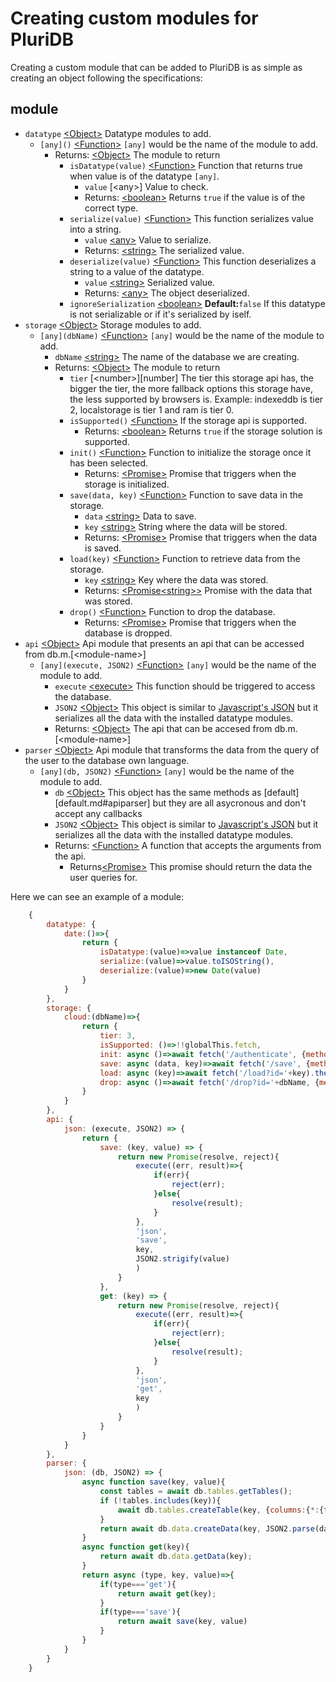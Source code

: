 # Creating custom modules for PluriDB

Creating a custom module that can be added to PluriDB is as simple as creating an object following the specifications:

## module
* `datatype` [\<Object\>][object] Datatype modules to add.
    * `[any]()` [\<Function\>][function] `[any]` would be the name of the module to add.
        * Returns: [\<Object\>][object] The module to return
            * `isDatatype(value)` [\<Function\>][function] Function that returns true when value is of the datatype `[any]`.
                * `value` [\<any\>] Value to check.
                * Returns: [\<boolean\>][boolean] Returns `true` if the value is of the correct type.
            * `serialize(value)` [\<Function\>][function] This function serializes value into a string.
                * `value` [\<any\>][any] Value to serialize.
                * Returns: [\<string\>][string] The serialized value.
            * `deserialize(value)` [\<Function\>][function] This function deserializes a string to a value of the datatype.
                * `value` [\<string\>][string] Serialized value.
                * Returns: [\<any\>][any] The object deserialized.
            * `ignoreSerialization` [\<boolean\>][boolean] **Default:**`false` If this datatype is not serializable or if it's serialized by iself.
* `storage` [\<Object\>][object] Storage modules to add.
    * `[any](dbName)` [\<Function\>][function] `[any]` would be the name of the module to add.
        * `dbName` [\<string\>][string] The name of the database we are creating.
        * Returns: [\<Object\>][object] The module to return
            * `tier` [\<number\>][number] The tier this storage api has, the bigger the tier, the more fallback options this storage have, the less supported by browsers is. Example: indexeddb is tier 2, localstorage is tier 1 and ram is tier 0.
            * `isSupported()` [\<Function\>][function] If the storage api is supported.
                * Returns: [\<boolean\>][boolean] Returns `true` if the storage solution is supported.
            * `init()` [\<Function\>][function] Function to initialize the storage once it has been selected.
                * Returns: [\<Promise\>][promise] Promise that triggers when the storage is initialized.
            * `save(data, key)` [\<Function\>][function] Function to save data in the storage.
                * `data` [\<string\>][string] Data to save.
                * `key` [\<string\>][string] String where the data will be stored.
                * Returns: [\<Promise\>][promise] Promise that triggers when the data is saved.
            * `load(key)` [\<Function\>][function] Function to retrieve data from the storage.
                * `key` [\<string\>][string] Key where the data was stored.
                * Returns: [\<Promise][promise][\<string\>][string][\>][promise] Promise with the data that was stored.
            * `drop()` [\<Function\>][function] Function to drop the database.
                * Returns: [\<Promise\>][promise] Promise that triggers when the database is dropped.
* `api` [\<Object\>][object] Api module that presents an api that can be accessed from db.m.[\<module-name\>]
    * `[any](execute, JSON2)` [\<Function\>][function] `[any]` would be the name of the module to add.
        * `execute` [\<execute\>][execute] This function should be triggered to access the database.
        * `JSON2` [\<Object\>][object] This object is similar to [Javascript's JSON](https://developer.mozilla.org/en-US/docs/Web/JavaScript/Reference/Global_Objects/JSON) but it serializes all the data with the installed datatype modules.
        * Returns: [\<Object\>][object] The api that can be accesed from db.m.[\<module-name\>]
* `parser` [\<Object\>][object] Api module that transforms the data from the query of the user to the database own language.
    * `[any](db, JSON2)` [\<Function\>][function] `[any]` would be the name of the module to add.
        * `db` [\<Object\>][object] This object has the same methods as [default][default.md#apiparser] but they are all asycronous and don't accept any callbacks
        * `JSON2` [\<Object\>][object] This object is similar to [Javascript's JSON](https://developer.mozilla.org/en-US/docs/Web/JavaScript/Reference/Global_Objects/JSON) but it serializes all the data with the installed datatype modules.
        * Returns: [\<Function\>][function] A function that accepts the arguments from the api.
            * Returns[\<Promise\>][promise] This promise should return the data the user queries for.

Here we can see an example of a module:

```js
    {
        datatype: {
            date:()=>{
                return {
                    isDatatype:(value)=>value instanceof Date,
                    serialize:(value)=>value.toISOString(),
                    deserialize:(value)=>new Date(value)
                }
            }
        },
        storage: {
            cloud:(dbName)=>{
                return {
                    tier: 3,
                    isSupported: ()=>!!globalThis.fetch,
                    init: async ()=>await fetch('/authenticate', {method: 'POST'}),
                    save: async (data, key)=>await fetch('/save', {method: 'POST', body: JSON.strigify({data, key})}),
                    load: async (key)=>await fetch('/load?id='+key).then(body=>body.text()),
                    drop: async ()=>await fetch('/drop?id='+dbName, {method: 'DELETE'})
                }
            }
        },
        api: {
            json: (execute, JSON2) => {
                return {
                    save: (key, value) => {
                        return new Promise(resolve, reject){
                            execute((err, result)=>{
                                if(err){
                                    reject(err);
                                }else{
                                    resolve(result);
                                }
                            },
                            'json',
                            'save',
                            key,
                            JSON2.strigify(value)
                            )
                        }
                    },
                    get: (key) => {
                        return new Promise(resolve, reject){
                            execute((err, result)=>{
                                if(err){
                                    reject(err);
                                }else{
                                    resolve(result);
                                }
                            },
                            'json',
                            'get',
                            key
                            )
                        }
                    }
                }
            }
        },
        parser: {
            json: (db, JSON2) => {
                async function save(key, value){
                    const tables = await db.tables.getTables();
                    if (!tables.includes(key)){
                        await db.tables.createTable(key, {columns:{*:{type:'any'}}});
                    }
                    return await db.data.createData(key, JSON2.parse(data))
                }
                async function get(key){
                    return await db.data.getData(key);
                }
                return async (type, key, value)=>{
                    if(type==='get'){
                        return await get(key);
                    }
                    if(type==='save'){
                        return await save(key, value)
                    }
                }
            }
        }
    }
```

[string]: https://developer.mozilla.org/en-US/docs/Web/JavaScript/Data_structures#string_type
[object]: https://developer.mozilla.org/en-US/docs/Web/JavaScript/Reference/Global_Objects/Object
[boolean]: https://developer.mozilla.org/en-US/docs/Web/JavaScript/Data_structures#boolean_type
[boolean]: https://developer.mozilla.org/en-US/docs/Web/JavaScript/Data_structures#number_type
[function]: https://developer.mozilla.org/en-US/docs/Web/JavaScript/Reference/Global_Objects/Function
[promise]: https://developer.mozilla.org/en-US/docs/Web/JavaScript/Reference/Global_Objects/Promise
[any]: https://developer.mozilla.org/en-US/docs/Web/JavaScript/Reference/Global_Objects
[execute]: databaseApi.md#dbexecutecallback-type-args